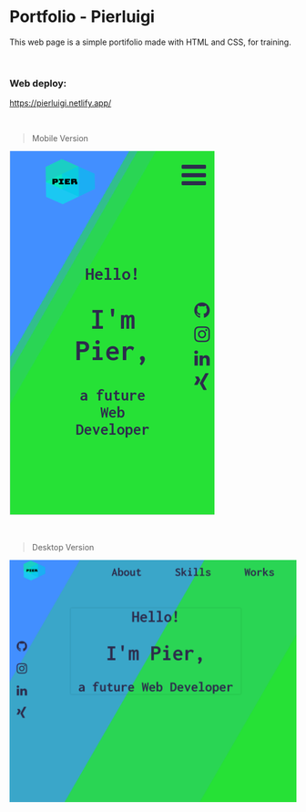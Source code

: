 # Portfolio - Pierluigi

This web page is a simple portifolio made with HTML and CSS, for training.

<br />

### Web deploy:

https://pierluigi.netlify.app/

<br />

>Mobile Version

![Screenshot Page Mobile](./images/Mobile.png)

<br />


>Desktop Version

![Screenshot Page Desktop](./images/Desktop.png)
